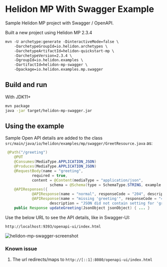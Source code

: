 # Helidon MP With Swagger Example

Sample Helidon MP project with Swagger / OpenAPI.

Built a new project using Helidon MP 2.3.4 
```xml
mvn -U archetype:generate -DinteractiveMode=false \
    -DarchetypeGroupId=io.helidon.archetypes \
    -DarchetypeArtifactId=helidon-quickstart-mp \
    -DarchetypeVersion=2.3.4 \
    -DgroupId=io.helidon.examples \
    -DartifactId=helidon-mp-swagger \
    -Dpackage=io.helidon.examples.mp.swagger
```

## Build and run

With JDK11+
```bash
mvn package
java -jar target/helidon-mp-swagger.jar
```

## Using the example

Sample Open API details are added to the class `src/main/java/io/helidon/examples/mp/swagger/GreetResource.java` as:

```java
 @Path("/greeting")
    @PUT
    @Consumes(MediaType.APPLICATION_JSON)
    @Produces(MediaType.APPLICATION_JSON)
    @RequestBody(name = "greeting",
            required = true,
            content = @Content(mediaType = "application/json",
                    schema = @Schema(type = SchemaType.STRING, example = "{\"greeting\" : \"Hola\"}")))
    @APIResponses({
            @APIResponse(name = "normal", responseCode = "204", description = "Greeting updated"),
            @APIResponse(name = "missing 'greeting'", responseCode = "400",
                    description = "JSON did not contain setting for 'greeting'")})
    public Response updateGreeting(JsonObject jsonObject) { ... }
```

Use the below URL to see the API details, like in Swagger-UI:
```
http://localhost:9393/openapi-ui/index.html
```
![helidon-mp-swagger-screenshot](https://user-images.githubusercontent.com/902972/137933830-05db4fca-b8ba-48ae-9104-c1b4c8795b5b.png)

### Known issue
1. The url redirects/maps to `http://[::1]:8080/openapi-ui/index.html` 
